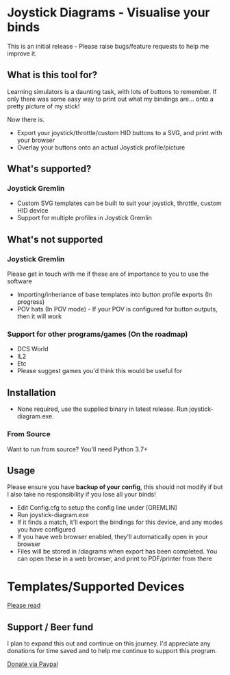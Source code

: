 # Joystick Diagrams - Visualise your binds
This is an initial release - Please raise bugs/feature requests to help me improve it.

## What is this tool for?
Learning simulators is a daunting task, with lots of buttons to remember. If only there was some easy way to print out what my bindings are... onto a pretty picture of my stick!

Now there is. 

- Export your joystick/throttle/custom HID buttons to a SVG, and print with your browser
- Overlay your buttons onto an actual Joystick profile/picture

## What's supported?

### Joystick Gremlin
- Custom SVG templates can be built to suit your joystick, throttle, custom HID device
- Support for multiple profiles in Joystick Gremlin

## What's not supported

### Joystick Gremlin
Please get in touch with me if these are of importance to you to use the software
- Importing/inheriance of base templates into button profile exports (In progress)
- POV hats (In POV mode) - If your POV is configured for button outputs, then it will work

### Support for other programs/games (On the roadmap)
- DCS World
- IL2
- Etc
- Please suggest games you'd think this would be useful for

## Installation
- None required, use the supplied binary in latest release. Run joystick-diagram.exe.

### From Source
Want to run from source? You'll need Python 3.7+

## Usage
Please ensure you have **backup of your config**, this should not modify if but I also take no responsibility if you lose all your binds!

- Edit Config.cfg to setup the config line under [GREMLIN]
- Run joystick-diagram.exe
- If it finds a match, it'll export the bindings for this device, and any modes you have configured
- If you have web browser enabled, they'll automatically open in your browser
- Files will be stored in /diagrams when export has been completed. You can open these in a web browser, and print to PDF/printer from there

# Templates/Supported Devices
[Please read](templates/readme.md)

## Support / Beer fund
I plan to expand this out and continue on this journey. I'd appreciate any donations for time saved and to help me continue to support this program.

[Donate via Paypal](https://www.paypal.com/cgi-bin/webscr?cmd=_s-xclick&hosted_button_id=WLLDYGQM5Z39W&source=url)


